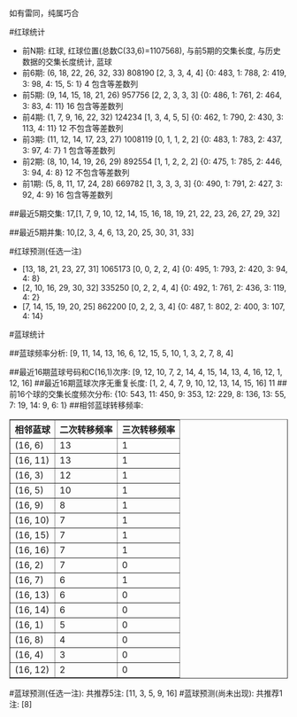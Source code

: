 <!-- 
.. title: 双色球2015066期(2015-06-09)数据分析报告
.. slug: slott-2015066-2015-06-09-report
.. date: 2015-06-10 08:00:00 UTC+08:00
.. tags: Lottery
.. link: 
.. description: 
.. type: text
-->

如有雷同，纯属巧合

<!-- TEASER_END-->

#红球统计

- 前N期: 红球, 红球位置(总数C(33,6)=1107568), 与前5期的交集长度, 与历史数据的交集长度统计, 蓝球
- 前6期: (6, 18, 22, 26, 32, 33) 808190 [2, 3, 3, 4, 4] {0: 483, 1: 788, 2: 419, 3: 98, 4: 15, 5: 1} 4 包含等差数列
- 前5期: (9, 14, 15, 18, 21, 26) 957756 [2, 2, 3, 3, 3] {0: 486, 1: 761, 2: 464, 3: 83, 4: 11} 16 包含等差数列
- 前4期: (1, 7, 9, 16, 22, 32) 124234 [1, 3, 4, 5, 5] {0: 462, 1: 790, 2: 430, 3: 113, 4: 11} 12 不包含等差数列
- 前3期: (11, 12, 14, 17, 23, 27) 1008119 [0, 1, 1, 2, 2] {0: 483, 1: 783, 2: 437, 3: 97, 4: 7} 1 包含等差数列
- 前2期: (8, 10, 14, 19, 26, 29) 892554 [1, 1, 2, 2, 2] {0: 475, 1: 785, 2: 446, 3: 94, 4: 8} 12 不包含等差数列
- 前1期: (5, 8, 11, 17, 24, 28) 669782 [1, 3, 3, 3, 3] {0: 490, 1: 791, 2: 427, 3: 92, 4: 9} 16 包含等差数列

##最近5期交集:
17,[1, 7, 9, 10, 12, 14, 15, 16, 18, 19, 21, 22, 23, 26, 27, 29, 32]

##最近5期并集:
10,[2, 3, 4, 6, 13, 20, 25, 30, 31, 33]

#红球预测(任选一注)

- [13, 18, 21, 23, 27, 31] 1065173 [0, 0, 2, 2, 4] {0: 495, 1: 793, 2: 420, 3: 94, 4: 8}
- [2, 10, 16, 29, 30, 32] 335250 [0, 2, 2, 4, 4] {0: 492, 1: 761, 2: 436, 3: 119, 4: 2}
- [7, 14, 15, 19, 20, 25] 862200 [0, 2, 2, 3, 4] {0: 487, 1: 802, 2: 400, 3: 107, 4: 14}

#蓝球统计

##蓝球频率分析:
[9, 11, 14, 13, 16, 6, 12, 15, 5, 10, 1, 3, 2, 7, 8, 4]

##最近16期蓝球号码和C(16,1)次序:
[9, 12, 10, 7, 2, 14, 4, 15, 14, 13, 4, 16, 12, 1, 12, 16]
##最近16期蓝球次序无重复长度:
[1, 2, 4, 7, 9, 10, 12, 13, 14, 15, 16] 11
##前16个球的交集长度频次分布:
{10: 543, 11: 450, 9: 353, 12: 229, 8: 136, 13: 55, 7: 19, 14: 9, 6: 1}
##相邻蓝球转移频率:
<table border="1" class="table table-striped dataframe">
  <thead>
    <tr style="text-align: right;">
      <th>相邻蓝球</th>
      <th>二次转移频率</th>
      <th>三次转移频率</th>
    </tr>
  </thead>
  <tbody>
    <tr>
      <td>(16, 6)</td>
      <td>13</td>
      <td>1</td>
    </tr>
    <tr>
      <td>(16, 11)</td>
      <td>13</td>
      <td>1</td>
    </tr>
    <tr>
      <td>(16, 3)</td>
      <td>12</td>
      <td>1</td>
    </tr>
    <tr>
      <td>(16, 5)</td>
      <td>10</td>
      <td>1</td>
    </tr>
    <tr>
      <td>(16, 9)</td>
      <td>8</td>
      <td>1</td>
    </tr>
    <tr>
      <td>(16, 10)</td>
      <td>7</td>
      <td>1</td>
    </tr>
    <tr>
      <td>(16, 15)</td>
      <td>7</td>
      <td>1</td>
    </tr>
    <tr>
      <td>(16, 16)</td>
      <td>7</td>
      <td>1</td>
    </tr>
    <tr>
      <td>(16, 2)</td>
      <td>7</td>
      <td>0</td>
    </tr>
    <tr>
      <td>(16, 7)</td>
      <td>6</td>
      <td>1</td>
    </tr>
    <tr>
      <td>(16, 13)</td>
      <td>6</td>
      <td>0</td>
    </tr>
    <tr>
      <td>(16, 14)</td>
      <td>6</td>
      <td>0</td>
    </tr>
    <tr>
      <td>(16, 1)</td>
      <td>5</td>
      <td>0</td>
    </tr>
    <tr>
      <td>(16, 8)</td>
      <td>4</td>
      <td>0</td>
    </tr>
    <tr>
      <td>(16, 4)</td>
      <td>3</td>
      <td>0</td>
    </tr>
    <tr>
      <td>(16, 12)</td>
      <td>2</td>
      <td>0</td>
    </tr>
  </tbody>
</table>
#蓝球预测(任选一注):
共推荐5注: [11, 3, 5, 9, 16]
#蓝球预测(尚未出现):
共推荐1注: [8]

